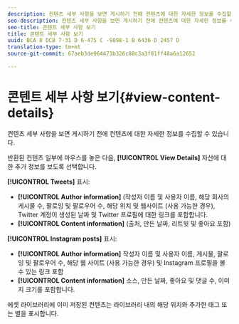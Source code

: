 ```yaml
---
description: 컨텐츠 세부 사항을 보면 게시하기 전에 컨텐츠에 대한 자세한 정보를 수집할 수 있습니다.
seo-description: 컨텐츠 세부 사항을 보면 게시하기 전에 컨텐츠에 대한 자세한 정보를 수집할 수 있습니다.
seo-title: 콘텐트 세부 사항 보기
title: 콘텐트 세부 사항 보기
uuid: BCA 8 DCB 7-31 D 6-475 C -9898-1 B 6436 D 2457 D
translation-type: tm+mt
source-git-commit: 67aeb3de964473b326c88c3a3f81ff48a6a12652

---
```



# 콘텐트 세부 사항 보기{#view-content-details}

컨텐츠 세부 사항을 보면 게시하기 전에 컨텐츠에 대한 자세한 정보를 수집할 수 있습니다.

반환된 컨텐츠 일부에 마우스를 놓은 다음, **[!UICONTROL View Details]** 자산에 대한 추가 정보를 보도록 선택합니다.

**[!UICONTROL Tweets]** 표시:

* **[!UICONTROL Author information]** (작성자 이름 및 사용자 이름, 해당 회사의 게시물 수, 팔로잉 및 팔로우어 수, 해당 위치 및 웹사이트 (사용 가능한 경우), Twitter 계정이 생성된 날짜 및 Twitter 프로필에 대한 링크를 포함합니다.
* **[!UICONTROL Content information]** (출처, 만든 날짜, 리트윗 및 좋아요 포함)

**[!UICONTROL Instagram posts]** 표시:

* **[!UICONTROL Author information]** 작성자 이름 및 사용자 이름, 게시물, 팔로잉 및 팔로우어 수, 해당 웹 사이트 (사용 가능한 경우) 및 Instagram 프로필을 볼 수 있는 링크 포함
* **[!UICONTROL Content information]** 소스, 만든 날짜, 좋아요 및 댓글 수, 이미지 크기를 포함합니다.

에셋 라이브러리에 이미 저장된 컨텐츠는 라이브러리 내의 해당 위치와 추가한 태그 또는 별을 표시합니다.
